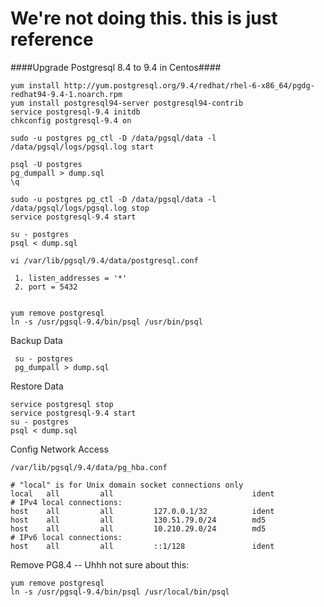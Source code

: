 # We're not doing this. this is just reference
####Upgrade Postgresql 8.4 to 9.4 in Centos####
```
yum install http://yum.postgresql.org/9.4/redhat/rhel-6-x86_64/pgdg-redhat94-9.4-1.noarch.rpm
yum install postgresql94-server postgresql94-contrib
service postgresql-9.4 initdb
chkconfig postgresql-9.4 on

sudo -u postgres pg_ctl -D /data/pgsql/data -l /data/pgsql/logs/pgsql.log start

psql -U postgres
pg_dumpall > dump.sql
\q

sudo -u postgres pg_ctl -D /data/pgsql/data -l /data/pgsql/logs/pgsql.log stop
service postgresql-9.4 start

su - postgres
psql < dump.sql

vi /var/lib/pgsql/9.4/data/postgresql.conf

 1. listen_addresses = '*'
 2. port = 5432


yum remove postgresql
ln -s /usr/pgsql-9.4/bin/psql /usr/bin/psql

```

Backup Data
```
 su - postgres
 pg_dumpall > dump.sql
```
Restore Data
```
service postgresql stop
service postgresql-9.4 start
su - postgres
psql < dump.sql
```

Config Network Access
```
/var/lib/pgsql/9.4/data/pg_hba.conf

# "local" is for Unix domain socket connections only
local   all         all                               ident
# IPv4 local connections:
host    all         all         127.0.0.1/32          ident
host    all         all         130.51.79.0/24        md5
host    all         all         10.210.29.0/24        md5
# IPv6 local connections:
host    all         all         ::1/128               ident
```
Remove PG8.4 -- Uhhh not sure about this:
```
yum remove postgresql
ln -s /usr/pgsql-9.4/bin/psql /usr/local/bin/psql
 ```
